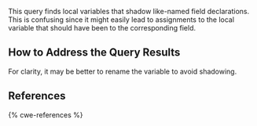 This query finds local variables that shadow like-named field declarations. This is confusing since it might easily lead to assignments to the local variable that should have been to the corresponding field.


## How to Address the Query Results
For clarity, it may be better to rename the variable to avoid shadowing.


## References
{% cwe-references %}
